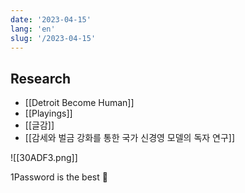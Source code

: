```yaml
---
date: '2023-04-15'
lang: 'en'
slug: '/2023-04-15'
---
```


## Research

- [[Detroit Become Human]]
- [[Playings]]
- [[글감]]
- [[감세와 벌금 강화를 통한 국가 신경영 모델의 독자 연구]]

![[30ADF3.png]]

1Password is the best 👏
